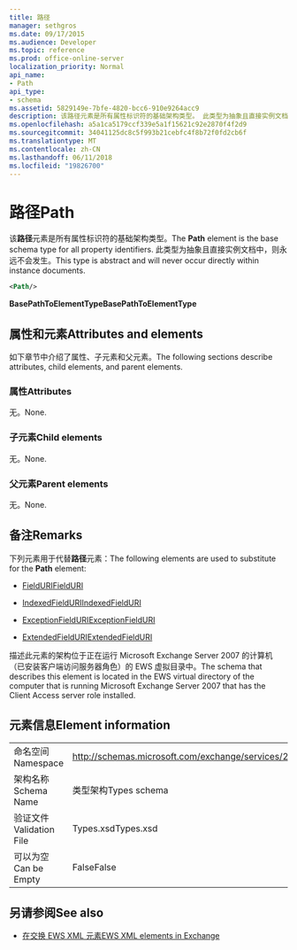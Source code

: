 ```yaml
---
title: 路径
manager: sethgros
ms.date: 09/17/2015
ms.audience: Developer
ms.topic: reference
ms.prod: office-online-server
localization_priority: Normal
api_name:
- Path
api_type:
- schema
ms.assetid: 5829149e-7bfe-4820-bcc6-910e9264acc9
description: 该路径元素是所有属性标识符的基础架构类型。 此类型为抽象且直接实例文档中，则永远不会发生。
ms.openlocfilehash: a5a1ca5179ccf339e5a1f15621c92e2870f4f2d9
ms.sourcegitcommit: 34041125dc8c5f993b21cebfc4f8b72f0fd2cb6f
ms.translationtype: MT
ms.contentlocale: zh-CN
ms.lasthandoff: 06/11/2018
ms.locfileid: "19826700"
---
```

# <a name="path"></a><span data-ttu-id="29f28-104">路径</span><span class="sxs-lookup"><span data-stu-id="29f28-104">Path</span></span>

<span data-ttu-id="29f28-105">该**路径**元素是所有属性标识符的基础架构类型。</span><span class="sxs-lookup"><span data-stu-id="29f28-105">The **Path** element is the base schema type for all property identifiers.</span></span> <span data-ttu-id="29f28-106">此类型为抽象且直接实例文档中，则永远不会发生。</span><span class="sxs-lookup"><span data-stu-id="29f28-106">This type is abstract and will never occur directly within instance documents.</span></span> 
  
```xml
<Path/>
```

 <span data-ttu-id="29f28-107">**BasePathToElementType**</span><span class="sxs-lookup"><span data-stu-id="29f28-107">**BasePathToElementType**</span></span>
## <a name="attributes-and-elements"></a><span data-ttu-id="29f28-108">属性和元素</span><span class="sxs-lookup"><span data-stu-id="29f28-108">Attributes and elements</span></span>

<span data-ttu-id="29f28-109">如下章节中介绍了属性、子元素和父元素。</span><span class="sxs-lookup"><span data-stu-id="29f28-109">The following sections describe attributes, child elements, and parent elements.</span></span>
  
### <a name="attributes"></a><span data-ttu-id="29f28-110">属性</span><span class="sxs-lookup"><span data-stu-id="29f28-110">Attributes</span></span>

<span data-ttu-id="29f28-111">无。</span><span class="sxs-lookup"><span data-stu-id="29f28-111">None.</span></span>
  
### <a name="child-elements"></a><span data-ttu-id="29f28-112">子元素</span><span class="sxs-lookup"><span data-stu-id="29f28-112">Child elements</span></span>

<span data-ttu-id="29f28-113">无。</span><span class="sxs-lookup"><span data-stu-id="29f28-113">None.</span></span>
  
### <a name="parent-elements"></a><span data-ttu-id="29f28-114">父元素</span><span class="sxs-lookup"><span data-stu-id="29f28-114">Parent elements</span></span>

<span data-ttu-id="29f28-115">无。</span><span class="sxs-lookup"><span data-stu-id="29f28-115">None.</span></span>
  
## <a name="remarks"></a><span data-ttu-id="29f28-116">备注</span><span class="sxs-lookup"><span data-stu-id="29f28-116">Remarks</span></span>

<span data-ttu-id="29f28-117">下列元素用于代替**路径**元素：</span><span class="sxs-lookup"><span data-stu-id="29f28-117">The following elements are used to substitute for the **Path** element:</span></span> 
  
- [<span data-ttu-id="29f28-118">FieldURI</span><span class="sxs-lookup"><span data-stu-id="29f28-118">FieldURI</span></span>](fielduri.md)
    
- [<span data-ttu-id="29f28-119">IndexedFieldURI</span><span class="sxs-lookup"><span data-stu-id="29f28-119">IndexedFieldURI</span></span>](indexedfielduri.md)
    
- [<span data-ttu-id="29f28-120">ExceptionFieldURI</span><span class="sxs-lookup"><span data-stu-id="29f28-120">ExceptionFieldURI</span></span>](exceptionfielduri.md)
    
- [<span data-ttu-id="29f28-121">ExtendedFieldURI</span><span class="sxs-lookup"><span data-stu-id="29f28-121">ExtendedFieldURI</span></span>](extendedfielduri.md)
    
<span data-ttu-id="29f28-122">描述此元素的架构位于正在运行 Microsoft Exchange Server 2007 的计算机（已安装客户端访问服务器角色）的 EWS 虚拟目录中。</span><span class="sxs-lookup"><span data-stu-id="29f28-122">The schema that describes this element is located in the EWS virtual directory of the computer that is running Microsoft Exchange Server 2007 that has the Client Access server role installed.</span></span>
  
## <a name="element-information"></a><span data-ttu-id="29f28-123">元素信息</span><span class="sxs-lookup"><span data-stu-id="29f28-123">Element information</span></span>

|||
|:-----|:-----|
|<span data-ttu-id="29f28-124">命名空间</span><span class="sxs-lookup"><span data-stu-id="29f28-124">Namespace</span></span>  <br/> |http://schemas.microsoft.com/exchange/services/2006/types  <br/> |
|<span data-ttu-id="29f28-125">架构名称</span><span class="sxs-lookup"><span data-stu-id="29f28-125">Schema Name</span></span>  <br/> |<span data-ttu-id="29f28-126">类型架构</span><span class="sxs-lookup"><span data-stu-id="29f28-126">Types schema</span></span>  <br/> |
|<span data-ttu-id="29f28-127">验证文件</span><span class="sxs-lookup"><span data-stu-id="29f28-127">Validation File</span></span>  <br/> |<span data-ttu-id="29f28-128">Types.xsd</span><span class="sxs-lookup"><span data-stu-id="29f28-128">Types.xsd</span></span>  <br/> |
|<span data-ttu-id="29f28-129">可以为空</span><span class="sxs-lookup"><span data-stu-id="29f28-129">Can be Empty</span></span>  <br/> |<span data-ttu-id="29f28-130">False</span><span class="sxs-lookup"><span data-stu-id="29f28-130">False</span></span>  <br/> |
   
## <a name="see-also"></a><span data-ttu-id="29f28-131">另请参阅</span><span class="sxs-lookup"><span data-stu-id="29f28-131">See also</span></span>



- [<span data-ttu-id="29f28-132">在交换 EWS XML 元素</span><span class="sxs-lookup"><span data-stu-id="29f28-132">EWS XML elements in Exchange</span></span>](ews-xml-elements-in-exchange.md)


